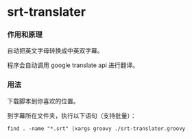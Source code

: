 srt-translater
==============

### 作用和原理
自动把英文字母转换成中英双字幕。

程序会自动调用 google translate api 进行翻译。

### 用法
下载脚本到你喜欢的位置。

到字幕所在文件夹，执行以下语句（支持批量）：

```
find . -name "*.srt" |xargs groovy ./srt-translater.groovy
```